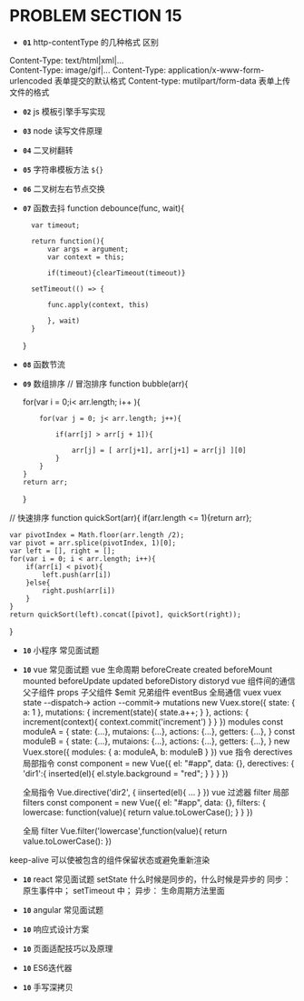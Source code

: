 # PROBLEM SECTION 15

- **`01`** http-contentType 的几种格式 区别

Content-Type: text/html|xml|...  
Content-Type: image/gif|...
Content-Type: application/x-www-form-urlencoded 表单提交的默认格式
Content-type: mutilpart/form-data 表单上传文件的格式

- **`02`** js 模板引擎手写实现

* **`03`** node 读写文件原理

- **`04`** 二叉树翻转

* **`05`** 字符串模板方法
  `${}`

* **`06`** 二叉树左右节点交换
* **`07`** 函数去抖
  function debounce(func, wait){

        var timeout;

        return function(){
            var args = argument;
            var context = this;

            if(timeout){clearTimeout(timeout)}

        setTimeout(() => {

            func.apply(context, this)

            }, wait)
        }

  }

- **`08`** 函数节流

* **`09`** 数组排序
  // 冒泡排序
  function bubble(arr){

  for(var i = 0;i< arr.length; i++ ){

          for(var j = 0; j< arr.length; j++){

              if(arr[j] > arr[j + 1]){

                  arr[j] = [ arr[j+1], arr[j+1] = arr[j] ][0]
              }
          }
      }
      return arr;

  }

// 快速排序
function quickSort(arr){
if(arr.length <= 1){return arr};

    var pivotIndex = Math.floor(arr.length /2);
    var pivot = arr.splice(pivotIndex, 1)[0];
    var left = [], right = [];
    for(var i = 0; i < arr.length; i++){
        if(arr[i] < pivot){
            left.push(arr[i])
        }else{
            right.push(arr[i])
        }
    }
    return quickSort(left).concat([pivot], quickSort(right));

}

- **`10`** 小程序 常见面试题
- **`10`** vue 常见面试题
vue 生命周期  beforeCreate   created   beforeMount   mounted   beforeUpdate updated beforeDistory distoryd
vue 组件间的通信   
    父子组件  props
    子父组件  $emit
    兄弟组件   eventBus
    全局通信  vuex
vuex state --dispatch-> action --commit-> mutations
        new Vuex.store({
            state: {
                a: 1
            },
            mutations: {
                increment(state){
                    state.a++;
                }
            },
            actions: {
                increment(context){
                    context.commit('increment')
                }
            }
        })
    modules
        const moduleA = {
            state: {...},
            mutaions: {...},
            actions: {...},
            getters: {...},
        }
         const moduleB = {
            state: {...},
            mutaions: {...},
            actions: {...},
            getters: {...},
        }
        new Vuex.store({
            modules: {
                a: moduleA,
                b: moduleB
            }
        })
vue 指令 derectives
    局部指令
    const component = new Vue({
        el: "#app",
        data: {},
        derectives: {
            'dir1':{
                inserted(el){
                    el.style.background = "red";
                }
            }
        }
    })

    全局指令
    Vue.directive('dir2', {
        iinserted(el){
            ...
        }
    })
vue 过滤器 filter
    局部filters
    const component = new Vue({
        el: "#app",
        data: {},
        filters: {
            lowercase: function(value){
                return value.toLowerCase();
            }
        }
    })

    全局 filter
    Vue.filter('lowercase',function(value){
        return value.toLowerCase():
    })


keep-alive 可以使被包含的组件保留状态或避免重新渲染
    <keep-alive include="String | RegExp" exclude="String | RegExp"></keep-alive>

- **`10`** react 常见面试题
  setState 什么时候是同步的，什么时候是异步的
  同步： 原生事件中； setTimeout 中；
  异步： 生命周期方法里面



* **`10`** angular 常见面试题

* **`10`** 响应式设计方案


* **`10`** 页面适配技巧以及原理
* **`10`** ES6迭代器
* **`10`** 手写深拷贝


